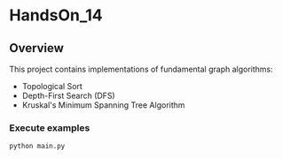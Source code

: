 # HandsOn_14

## Overview

This project contains implementations of fundamental graph algorithms:

- Topological Sort
- Depth-First Search (DFS)
- Kruskal's Minimum Spanning Tree Algorithm

### Execute examples

   ```bash
   python main.py
   ```
